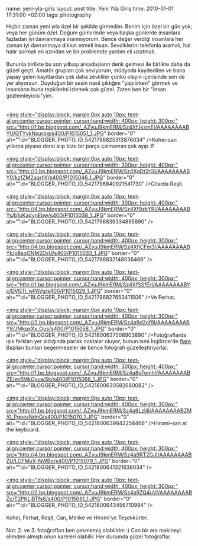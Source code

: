 name: yeni-yla-giris
layout: post
title: Yeni Yıla Giriş
time: 2010-01-01 17:31:00 +02:00
tags: photography

Hiçbir zaman yeni yıla özel bir şekilde girmedim. Benim için özel bir gün yok; veya her günüm <span style="font-style:italic;">özel</span>. Doğum günlerinde veya başka günlerde insanlara fazladan iyi davranmaya inanmıyorum. Bence değer verdiği insanlara her zaman iyi davranmaya dikkat etmeli insan. Sevdiklerini telefonla aramalı, hal hatır sormalı en azından ve bir problemde yardım eli uzatmalı.<br /><br />Bununla birlikte bu son yılbaşı arkadaşların denk gelmesi ile birlikte daha da güzel geçti. Amatör grupları çok seviyorum, stüdyoda kaydedilen ve bana yapay gelen kayıtlardan çok daha zevkliler çünkü olayın içerisinde sen de yer alıyorsun. Duyduğun bir sesin nasıl çıktığını "yapılırken" görmek ve insanların buna tepkilerini izlemek çok güzel. Zaten ben bir "insan gözlemleyicisi"yim.<br /><br /><br /><a href="http://1.bp.blogspot.com/_AZvuJ9kmERM/Sz4XfJksmEI/AAAAAAAABYU/GTYvkNxurpg/s1600-h/P1015051_1.JPG"><img style="display:block; margin:0px auto 10px; text-align:center;cursor:pointer; cursor:hand;width: 400px; height: 300px;" src="http://1.bp.blogspot.com/_AZvuJ9kmERM/Sz4XfJksmEI/AAAAAAAABYU/GTYvkNxurpg/s400/P1015051_1.JPG" border="0" alt=""id="BLOGGER_PHOTO_ID_5421796825313876034" /></a>Kohei-san yıllarca piyano dersi alıp bize bir parça çalmaman çok ayıp :P<br /><br /><a href="http://3.bp.blogspot.com/_AZvuJ9kmERM/Sz4XgDt2rGI/AAAAAAAABY0/kzfZM2aqrhY/s1600-h/P1015046_1.JPG"><img style="display:block; margin:0px auto 10px; text-align:center;cursor:pointer; cursor:hand;width: 300px; height: 400px;" src="http://3.bp.blogspot.com/_AZvuJ9kmERM/Sz4XgDt2rGI/AAAAAAAABY0/kzfZM2aqrhY/s400/P1015046_1.JPG" border="0" alt=""id="BLOGGER_PHOTO_ID_5421796840921541730" /></a>Gitarda Reşit.<br /><br /><a href="http://4.bp.blogspot.com/_AZvuJ9kmERM/Sz4Xf9zkYRI/AAAAAAAABYs/b1pKadynEbw/s1600-h/P1015038_1.JPG"><img style="display:block; margin:0px auto 10px; text-align:center;cursor:pointer; cursor:hand;width: 300px; height: 400px;" src="http://4.bp.blogspot.com/_AZvuJ9kmERM/Sz4Xf9zkYRI/AAAAAAAABYs/b1pKadynEbw/s400/P1015038_1.JPG" border="0" alt=""id="BLOGGER_PHOTO_ID_5421796839334895890" /></a><br /><br /><a href="http://4.bp.blogspot.com/_AZvuJ9kmERM/Sz4XfjCFm3I/AAAAAAAABYk/p8soONM2DsU/s1600-h/P1015033_1.JPG"><img style="display:block; margin:0px auto 10px; text-align:center;cursor:pointer; cursor:hand;width: 400px; height: 300px;" src="http://4.bp.blogspot.com/_AZvuJ9kmERM/Sz4XfjCFm3I/AAAAAAAABYk/p8soONM2DsU/s400/P1015033_1.JPG" border="0" alt=""id="BLOGGER_PHOTO_ID_5421796832148036466" /></a><br /><br /><a href="http://1.bp.blogspot.com/_AZvuJ9kmERM/Sz4XfSSfErI/AAAAAAAABYc/DVGTi_wPAVg/s1600-h/P1015029_1.JPG"><img style="display:block; margin:0px auto 10px; text-align:center;cursor:pointer; cursor:hand;width: 400px; height: 300px;" src="http://1.bp.blogspot.com/_AZvuJ9kmERM/Sz4XfSSfErI/AAAAAAAABYc/DVGTi_wPAVg/s400/P1015029_1.JPG" border="0" alt=""id="BLOGGER_PHOTO_ID_5421796827653411506" /></a>Ve Ferhat.<br /><br /><a href="http://2.bp.blogspot.com/_AZvuJ9kmERM/Sz4a8d2of9I/AAAAAAAABY8/JMkqxXx_Oos/s1600-h/P1015058_1.JPG"><img style="display:block; margin:0px auto 10px; text-align:center;cursor:pointer; cursor:hand;width: 400px; height: 300px;" src="http://2.bp.blogspot.com/_AZvuJ9kmERM/Sz4a8d2of9I/AAAAAAAABY8/JMkqxXx_Oos/s400/P1015058_1.JPG" border="0" alt=""id="BLOGGER_PHOTO_ID_5421800627508903890" /></a>Fotoğraflarda ışık farkları yer aldığında parlak noktalar oluyor, bunun ismi İngilizce'de <a href="http://en.wikipedia.org/wiki/Lens_flare">flare</a>. Bazıları bunları beğenmeseler de bence fotoğrafı güzelleştiriyorlar.<br /><br /><a href="http://1.bp.blogspot.com/_AZvuJ9kmERM/Sz4a8pTemhI/AAAAAAAABZE/xe5MkOyuwSk/s1600-h/P1015068_1.JPG"><img style="display:block; margin:0px auto 10px; text-align:center;cursor:pointer; cursor:hand;width: 300px; height: 400px;" src="http://1.bp.blogspot.com/_AZvuJ9kmERM/Sz4a8pTemhI/AAAAAAAABZE/xe5MkOyuwSk/s400/P1015068_1.JPG" border="0" alt=""id="BLOGGER_PHOTO_ID_5421800630582680082" /></a><br /><br /><a href="http://1.bp.blogspot.com/_AZvuJ9kmERM/Sz4a9LzIjiI/AAAAAAAABZM/0_PgeexNdnQ/s1600-h/P1015070_1.JPG"><img style="display:block; margin:0px auto 10px; text-align:center;cursor:pointer; cursor:hand;width: 400px; height: 300px;" src="http://1.bp.blogspot.com/_AZvuJ9kmERM/Sz4a9LzIjiI/AAAAAAAABZM/0_PgeexNdnQ/s400/P1015070_1.JPG" border="0" alt=""id="BLOGGER_PHOTO_ID_5421800639842258466" /></a>Hiromi-san at the keyboard.<br /><br /><a href="http://4.bp.blogspot.com/_AZvuJ9kmERM/Sz4a9RT2GJI/AAAAAAAABZU/LOFMuX-NWBo/s1600-h/P1015079_1.JPG"><img style="display:block; margin:0px auto 10px; text-align:center;cursor:pointer; cursor:hand;width: 400px; height: 300px;" src="http://4.bp.blogspot.com/_AZvuJ9kmERM/Sz4a9RT2GJI/AAAAAAAABZU/LOFMuX-NWBo/s400/P1015079_1.JPG" border="0" alt=""id="BLOGGER_PHOTO_ID_5421800641321638034" /></a><br /><br /><a href="http://2.bp.blogspot.com/_AZvuJ9kmERM/Sz4a9ZQ4uVI/AAAAAAAABZc/T2PKLiBTfs8/s1600-h/P1015081_1.JPG"><img style="display:block; margin:0px auto 10px; text-align:center;cursor:pointer; cursor:hand;width: 400px; height: 300px;" src="http://2.bp.blogspot.com/_AZvuJ9kmERM/Sz4a9ZQ4uVI/AAAAAAAABZc/T2PKLiBTfs8/s400/P1015081_1.JPG" border="0" alt=""id="BLOGGER_PHOTO_ID_5421800643456710994" /></a><br /><br />Kohei, Ferhat, Reşit, Can, Melike ve Hiromi'ye Teşekkürler.<br /><br />Not: 2. ve 3. fotoğrafları ben çekmemiş olabilirim :) Can bir ara makineyi elimden almıştı onun kareleri olabilir. Her durumda güzel fotoğraflar.
